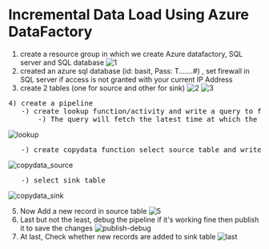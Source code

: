 # Incremental Data Load Using Azure DataFactory
1) create a resource group in which we create Azure datafactory, SQL server and SQL database
![1](https://github.com/BasitAli05/DataEngineering-Projects/assets/106751594/72c9d811-e840-4f30-895d-bd26a0afa0ce)
2) created an azure sql database (id: basit, Pass: T.......#) , set firewall in SQL server if access is not granted with your current IP Address
3) create 2 tables (one for source and other for sink)
![2](https://github.com/BasitAli05/DataEngineering-Projects/assets/106751594/dbf44d01-5ddd-4152-bff9-cf9601a7205c)
![3](https://github.com/BasitAli05/DataEngineering-Projects/assets/106751594/8779c5fb-10e5-49a3-be90-ab79fbeb2987)
<pre>
4) create a pipeline
   -) create lookup function/activity and write a query to find max(InsertTime) of sink table and pass it to copydata function
       -) The query will fetch the latest time at which the last record was added </pre>
   ![lookup](https://github.com/BasitAli05/DataEngineering-Projects/assets/106751594/f3ca8bb0-b80c-45ff-acf4-f08f705d903b)
 <pre>   -) create copydata function select source table and write query for fetching latest rows </pre>
   ![copydata_source](https://github.com/BasitAli05/DataEngineering-Projects/assets/106751594/6982f054-4f9c-459f-b4c3-e708efc6ffad)
 <pre>   -) select sink table </pre>
   ![copydata_sink](https://github.com/BasitAli05/DataEngineering-Projects/assets/106751594/e694ec64-eb1d-44a1-ba47-ce673e7f527f)

5) Now Add a new record in source table
![5](https://github.com/BasitAli05/DataEngineering-Projects/assets/106751594/07745b73-5b30-4ff6-b079-5260dbc2f8d4)
6) Last but not the least, debug the pipeline if it's working fine then publish it to save the changes
![publish-debug](https://github.com/BasitAli05/DataEngineering-Projects/assets/106751594/00bb147d-8927-4779-9791-21dbf6d6ef79)
7) At last, Check whether new records are added to sink table
![last](https://github.com/BasitAli05/DataEngineering-Projects/assets/106751594/7356c0d2-2c64-4fc6-b85c-1af29003dd73)
